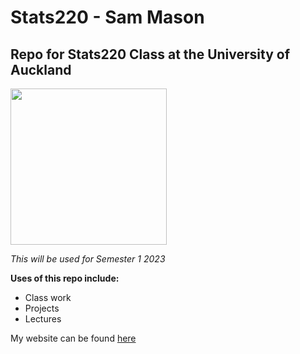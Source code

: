 # Stats220 - Sam Mason

## Repo for Stats220 Class at the University of Auckland

<img width="250" height="250" src="https://techservices.illinois.edu/wp-content/uploads/2021/08/computer-lab-icon-2-1024x1024.jpg">

*This will be used for Semester 1 2023*

**Uses of this repo include:**

- Class work
- Projects
- Lectures

My website can be found [here](https://sampmason.github.io/stats220/)


